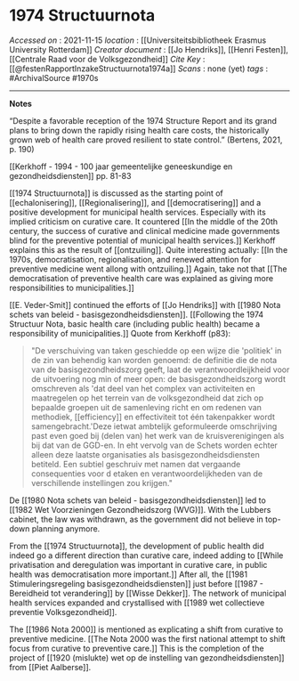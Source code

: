 # 1974 Structuurnota

*Accessed on*  : 2021-11-15
*location* : [[Universiteitsbibliotheek Erasmus University Rotterdam]]
*Creator document*  : [[Jo Hendriks]],  [[Henri Festen]], [[Centrale Raad voor de Volksgezondheid]]
*Cite Key*  : [[@festenRapportInzakeStructuurnota1974a]]
*Scans* : none (yet)
*tags* : #ArchivalSource #1970s  

---

**Notes**



“Despite a favorable reception of the 1974 Structure Report and its grand plans to bring down the rapidly rising health care costs, the historically grown web of health care proved resilient to state control.” (Bertens, 2021, p. 190)

[[Kerkhoff - 1994 - 100 jaar gemeentelijke geneeskundige en gezondheidsdiensten]] pp. 81-83

[[1974 Structuurnota]] is discussed as the starting point of [[echalonisering]],  [[Regionalisering]], and [[democratisering]] and a positive development for municipal health services. Especially with its implied criticism on curative care. It countered [[In the middle of the 20th century, the success of curative and clinical medicine made governments blind for the preventive potential of municipal health services.]] Kerkhoff explains this as the result of [[ontzuiling]]. Quite interesting actually: [[In the 1970s, democratisation, regionalisation, and renewed attention for preventive medicine went allong with ontzuiling.]] Again, take not that [[The democratisation of preventive health care was explained as giving more responsibilities to municipalities.]]

[[E. Veder-Smit]] continued the efforts of [[Jo Hendriks]] with [[1980 Nota schets van beleid - basisgezondheidsdiensten]]. [[Following the 1974 Structuur Nota, basic health care (including public health) became a responsibility of municipalities.]] Quote from Kerkhoff (p83):

> "De verschuiving van taken geschiedde op een wijze die 'politiek' in de zin van behendig kan worden genoemd: de definitie die de nota van de basisgezondheidszorg geeft, laat de verantwoordleijkheid voor de uitvoering nog min of meer open: de basisgezondheidszorg wordt omschreven als 'dat deel van het complex van activiteiten en maatregelen op het terrein van de volksgezondheid dat zich op bepaalde groepen uit de samenleving richt en om redenen van methodiek, [[efficiency]] en effectiviteit tot één takenpakker wordt samengebracht.'Deze ietwat ambtelijk geformuleerde omschrijving past even goed bij (delen van) het werk van de kruisverenigingen als bij dat van de GGD-en. In eht vervolg van de Schets worden echter alleen deze laatste organisaties als basisgezondheidsdiensten betiteld. Een subtiel geschruiv met namen dat vergaande consequenties voor d etaken en verantwoordelijkheden van de verschillende instellingen zou krijgen."

De [[1980 Nota schets van beleid - basisgezondheidsdiensten]] led to [[1982 Wet Voorzieningen Gezondheidszorg (WVG)]]. With the Lubbers cabinet, the law was withdrawn, as the government did not believe in top-down planning anymore.

From the [[1974 Structuurnota]], the development of public health did indeed go a different direction than curative care, indeed adding to [[While privatisation and deregulation was important in curative care, in public health was democratisation more important.]] After all, the [[1981 Stimuleringsregeling basisgezondheidsdiensten]] just before [[1987 - Bereidheid tot verandering]] by [[Wisse Dekker]]. The network of municipal health services expanded and crystallised with [[1989 wet collectieve preventie Volksgezondheid]].

The [[1986 Nota 2000]] is mentioned as explicating a shift from curative to preventive medicine. [[The Nota 2000 was the first national attempt to shift focus from curative to preventive care.]] This is the completion of the project of [[1920 (mislukte) wet op de instelling van gezondheidsdiensten]] from [[Piet Aalberse]].
